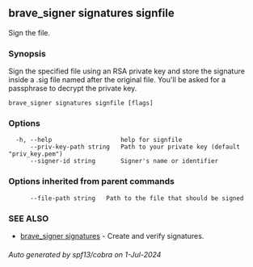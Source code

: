 ## brave_signer signatures signfile

Sign the file.

### Synopsis

Sign the specified file using an RSA private key and store the signature inside a .sig file named after the original file. You'll be asked for a passphrase to decrypt the private key.

```
brave_signer signatures signfile [flags]
```

### Options

```
  -h, --help                   help for signfile
      --priv-key-path string   Path to your private key (default "priv_key.pem")
      --signer-id string       Signer's name or identifier
```

### Options inherited from parent commands

```
      --file-path string   Path to the file that should be signed
```

### SEE ALSO

* [brave_signer signatures](brave_signer_signatures.md)	 - Create and verify signatures.

###### Auto generated by spf13/cobra on 1-Jul-2024
